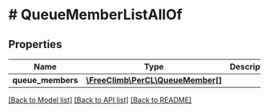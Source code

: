 # # QueueMemberListAllOf

## Properties

Name | Type | Description | Notes
------------ | ------------- | ------------- | -------------
**queue_members** | [**\FreeClimb\PerCL\QueueMember[]**](QueueMember.md) |  | [optional] 

[[Back to Model list]](../../README.md#documentation-for-models) [[Back to API list]](../../README.md#documentation-for-api-endpoints) [[Back to README]](../../README.md)


